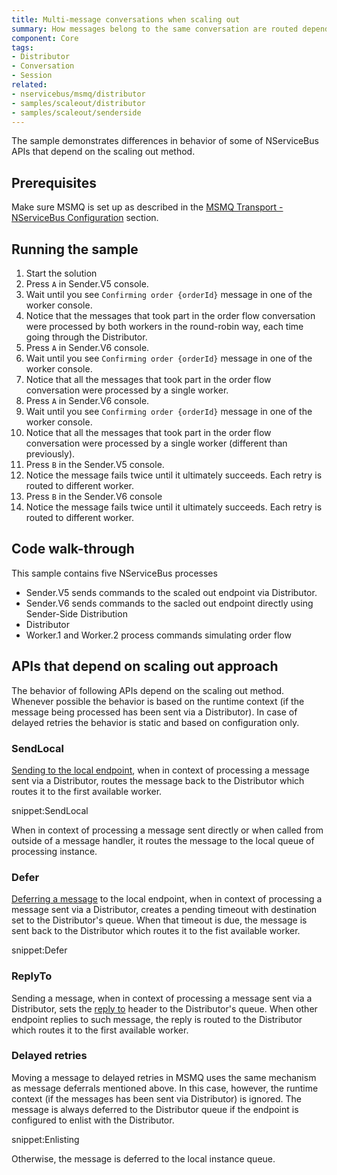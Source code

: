 ```yaml
---
title: Multi-message conversations when scaling out
summary: How messages belong to the same conversation are routed depending on the scaling out approach used
component: Core
tags:
- Distributor
- Conversation
- Session
related:
- nservicebus/msmq/distributor
- samples/scaleout/distributor
- samples/scaleout/senderside
---
```


The sample demonstrates differences in behavior of some of NServiceBus APIs that depend on the scaling out method.

## Prerequisites

Make sure MSMQ is set up as described in the [MSMQ Transport - NServiceBus Configuration](/nservicebus/msmq/#nservicebus-configuration) section.

## Running the sample

 1. Start the solution
 2. Press `A` in Sender.V5 console.
 3. Wait until you see `Confirming order {orderId}` message in one of the worker console.
 4. Notice that the messages that took part in the order flow conversation were processed by both workers in the round-robin way, each time going through the Distributor.
 5. Press `A` in Sender.V6 console.
 6. Wait until you see `Confirming order {orderId}` message in one of the worker console.
 7. Notice that all the messages that took part in the order flow conversation were processed by a single worker.
 8. Press `A` in Sender.V6 console.
 9. Wait until you see `Confirming order {orderId}` message in one of the worker console.
 10. Notice that all the messages that took part in the order flow conversation were processed by a single worker (different than previously).
 11. Press `B` in the Sender.V5 console.
 12. Notice the message fails twice until it ultimately succeeds. Each retry is routed to different worker.
 13. Press `B` in the Sender.V6 console
 14. Notice the message fails twice until it ultimately succeeds. Each retry is routed to different worker.

## Code walk-through
 
This sample contains five NServiceBus processes

 * Sender.V5 sends commands to the scaled out endpoint via Distributor.
 * Sender.V6 sends commands to the sacled out endpoint directly using Sender-Side Distribution
 * Distributor
 * Worker.1 and Worker.2 process commands simulating order flow

## APIs that depend on scaling out approach

The behavior of following APIs depend on the scaling out method. Whenever possible the behavior is based on the runtime context (if the message being processed has been sent via a Distributor). In case of delayed retries the behavior is static and based on configuration only.

### SendLocal

[Sending to the local endpoint](/nservicebus/messaging/send-a-message.md#sending-to-self), when in context of processing a message sent via a Distributor, routes the message back to the Distributor which routes it to the first available worker.

snippet:SendLocal

When in context of processing a message sent directly or when called from outside of a message handler, it routes the message to the local queue of processing instance.

### Defer

[Deferring a message](/nservicebus/messaging/delayed-delivery) to the local endpoint, when in context of processing a message sent via a Distributor, creates a pending timeout with destination set to the Distributor's queue. When that timeout is due, the message is sent back to the Distributor which routes it to the fist available worker.

snippet:Defer

### ReplyTo

Sending a message, when in context of processing a message sent via a Distributor, sets the [reply to](/nservicebus/messaging/routing#reply-routing) header to the Distributor's queue. When other endpoint replies to such message, the reply is routed to the Distributor which routes it to the first available worker.

### Delayed retries

Moving a message to delayed retries in MSMQ uses the same mechanism as message deferrals mentioned above. In this case, however, the runtime context (if the messages has been sent via Distributor) is ignored. The message is always deferred to the Distributor queue if the endpoint is configured to enlist with the Distributor.

snippet:Enlisting

Otherwise, the message is deferred to the local instance queue.
